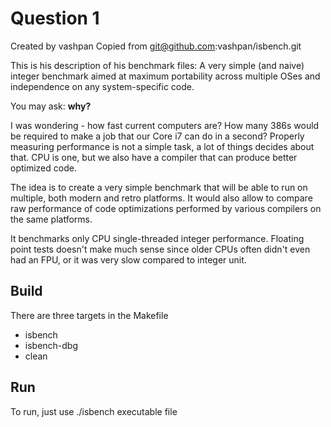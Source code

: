# Question 1
Created by vashpan
Copied from git@github.com:vashpan/isbench.git

This is his description of his benchmark files:
A very simple (and naive) integer benchmark aimed at maximum portability across multiple OSes and independence on any system-specific code.

You may ask: **why?**

I was wondering - how fast current computers are? How many 386s would be required to make a job that our Core i7 can do in a second? Properly measuring performance is not a simple task, a lot of things decides about that. CPU is one, but we also have a compiler that can produce better optimized code.

The idea is to create a very simple benchmark that will be able to run on multiple, both modern and retro platforms. It would also allow to compare raw performance of code optimizations performed by various compilers on the same platforms. 

It benchmarks only CPU single-threaded integer performance. Floating point tests doesn't make much sense since older CPUs often didn't even had an FPU, or it was very slow compared to integer unit. 

## Build
There are three targets in the Makefile
- isbench
- isbench-dbg
- clean

## Run
To run, just use ./isbench executable file


